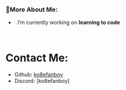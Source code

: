 ### 🧐More About Me:

- &nbsp; I’m currently working on **learning to code**
<br>

# Contact Me:

- Github: [ko8efanboy](https://github.com/ko8efanboy)
- Discord: [ko8efanboy]
